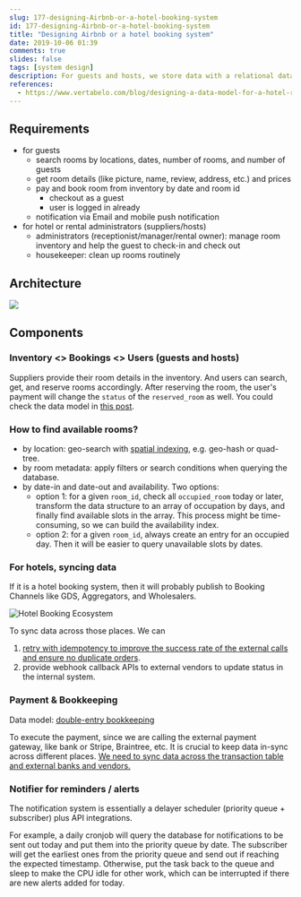 ```yaml
---
slug: 177-designing-Airbnb-or-a-hotel-booking-system
id: 177-designing-Airbnb-or-a-hotel-booking-system
title: "Designing Airbnb or a hotel booking system"
date: 2019-10-06 01:39
comments: true
slides: false
tags: [system design]
description: For guests and hosts, we store data with a relational database and build indexes to search by location, metadata, and availability. We can use external vendors for payment and remind the reservations with a priority queue.
references:
  - https://www.vertabelo.com/blog/designing-a-data-model-for-a-hotel-room-booking-system/
---
```


## Requirements
* for guests
    * search rooms by locations, dates, number of rooms, and number of guests
    * get room details (like picture, name, review, address, etc.) and prices
    * pay and book room from inventory by date and room id
        * checkout as a guest 
        * user is logged in already
    * notification via Email and mobile push notification
* for hotel or rental administrators (suppliers/hosts)
    * administrators (receptionist/manager/rental owner): manage room inventory and help the guest to check-in and check out
    * housekeeper: clean up rooms routinely

## Architecture

![](https://res.cloudinary.com/dohtidfqh/image/upload/v1570439920/web-guiguio/hotel-booking-system_2.png)

## Components

### Inventory \<\> Bookings \<\> Users (guests and hosts)

Suppliers provide their room details in the inventory. And users can search, get, and reserve rooms accordingly. After reserving the room, the user's payment will change the `status` of the `reserved_room` as well. You could check the data model in [this post](https://www.vertabelo.com/blog/designing-a-data-model-for-a-hotel-room-booking-system/).

### How to find available rooms?

* by location: geo-search with [spatial indexing](https://en.wikipedia.org/wiki/Spatial_database), e.g. geo-hash or quad-tree.
* by room metadata: apply filters or search conditions when querying the database.
* by date-in and date-out and availability. Two options:
    * option 1: for a given `room_id`, check all `occupied_room` today or later, transform the data structure to an array of occupation by days, and finally find available slots in the array. This process might be time-consuming, so we can build the availability index.
    * option 2: for a given `room_id`, always create an entry for an occupied day. Then it will be easier to query unavailable slots by dates. 

### For hotels, syncing data

If it is a hotel booking system, then it will probably publish to Booking Channels like GDS, Aggregators, and Wholesalers. 

![Hotel Booking Ecosystem](https://res.cloudinary.com/dohtidfqh/image/upload/v1570439485/web-guiguio/scheme.png)

To sync data across those places. We can 

1. [retry with idempotency to improve the success rate of the external calls and ensure no duplicate orders](https://puncsky.com/notes/43-how-to-design-robust-and-predictable-apis-with-idempotency).
2. provide webhook callback APIs to external vendors to update status in the internal system.

### Payment & Bookkeeping

Data model: [double-entry bookkeeping](https://puncsky.com/notes/167-designing-paypal-money-transfer#payment-service)

To execute the payment, since we are calling the external payment gateway, like bank or Stripe, Braintree, etc. It is crucial to keep data in-sync across different places. [We need to sync data across the transaction table and external banks and vendors.](https://puncsky.com/#how-to-sync-across-the-transaction-table-and-external-banks-and-vendors)

### Notifier for reminders / alerts

The notification system is essentially a delayer scheduler (priority queue + subscriber) plus API integrations.

For example, a daily cronjob will query the database for notifications to be sent out today and put them into the priority queue by date. The subscriber will get the earliest ones from the priority queue and send out if reaching the expected timestamp. Otherwise, put the task back to the queue and sleep to make the CPU idle for other work, which can be interrupted if there are new alerts added for today.
